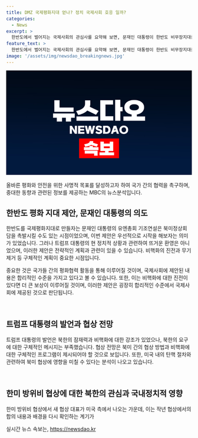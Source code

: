 ```yaml
---
title: DMZ 국제평화지대 얻나? 정치 국제사회 호응 일까?
categories:
  - News
excerpt: >
  한반도에서 벌어지는 국제사회의 관심사를 요약해 보면, 문재인 대통령이 한반도 비무장지대를 국제평화지대로 제안함으로써 국제사회의 관심을 끌고 있습니다. 3차 북미정상회담이 연내에 가능할 것으로 예상되고, 미국의 정치적 상황이 협상에 영향을 미칠 가능성도 있습니다. 김민전 교수는 국제평화지대 제안이 환영받기보다는 식은 피자가 되었을 가능성을 언급합니다. 또한, 우리나라의 단독으로 진행 중인 지뢰 제거 작업과는 다른 국제적인 평화 협력 활동을 제안한 것으로 보입니다. 이번 연설을 통해 문재인 대통령은 한반도의 평화를 위해 국제사회에 더 많은 관심을 당부하고 있습니다.
feature_text: >
  한반도에서 벌어지는 국제사회의 관심사를 요약해 보면, 문재인 대통령이 한반도 비무장지대를 국제평화지대로 제안함으로써 국제사회의 관심을 끌고 있습니다. 3차 북미정상회담이 연내에 가능할 것으로 예상되고, 미국의 정치적 상황이 협상에 영향을 미칠 가능성도 있습니다. 김민전 교수는 국제평화지대 제안이 환영받기보다는 식은 피자가 되었을 가능성을 언급합니다. 또한, 우리나라의 단독으로 진행 중인 지뢰 제거 작업과는 다른 국제적인 평화 협력 활동을 제안한 것으로 보입니다. 이번 연설을 통해 문재인 대통령은 한반도의 평화를 위해 국제사회에 더 많은 관심을 당부하고 있습니다.
image: '/assets/img/newsdao_breakingnews.jpg'
---
```


<p><img src="/assets/img/newsdao_breakingnews.jpg" alt="firstkoreanews 속보" /></p>

<p>올바른 평화와 안전을 위한 사명적 목표를 달성하고자 하여 국가 간의 협력을 촉구하며, 중대한 동향과 관련된 정보를 제공하는 MBC의 뉴스분석입니다.</p>

<h2 data-ke-size="size26">한반도 평화 지대 제안, 문재인 대통령의 의도</h2>

<p>한반도를 국제평화지대로 만들자는 문재인 대통령의 유엔총회 기조연설은 북미정상회담을 촉발시킬 수도 있는 시점이었으며, 이번 제안은 우선적으로 시작을 해보자는 의미가 있었습니다. 그러나 트럼프 대통령의 현 정치적 상황과 관련하여 뜨거운 환영은 아니었으며, 이러한 제안은 전략적인 계획과 관련이 있을 수 있습니다. 비핵화의 진전과 무기 제거 등 구체적인 계획이 중요한 시점입니다.</p>

<p>중요한 것은 국가들 간의 평화협력 활동을 통해 이루어질 것이며, 국제사회에 제안된 내용은 합리적인 수준을 가지고 있다고 볼 수 있습니다. 또한, 이는 비핵화에 대한 진전이 있다면 더 큰 보상이 이루어질 것이며, 이러한 제안은 굉장히 합리적인 수준에서 국제사회에 제공된 것으로 판단됩니다.</p>

<p data-ke-size="size16">&nbsp;</p>

<h2 data-ke-size="size26">트럼프 대통령의 발언과 협상 전망</h2>

<p>트럼프 대통령의 발언은 북한의 잠재력과 비핵화에 대한 강조가 있었으나, 북한의 요구에 대한 구체적인 메시지는 부족했습니다. 협상 전망은 북미 간의 협상 방법과 비핵화에 대한 구체적인 프로그램이 제시되어야 할 것으로 보입니다. 또한, 미국 내의 탄핵 절차와 관련하여 북미 협상에 영향을 미칠 수 있다는 분석이 나오고 있습니다.</p>

<p data-ke-size="size16">&nbsp;</p>

<h2 data-ke-size="size26">한미 방위비 협상에 대한 북한의 관심과 국내정치적 영향</h2>

<p>한미 방위비 협상에서 새 협상 대표가 미국 측에서 나오는 가운데, 이는 작년 협상에서의 합의 내용과 배경을 다시 확인하는 계기가</p>
실시간 뉴스 속보는, <a href="https://newsdao.kr" rel="dofollow">https://newsdao.kr</a>


